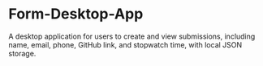 # Form-Desktop-App
A desktop application for users to create and view submissions, including name, email, phone, GitHub link, and stopwatch time, with local JSON storage.
